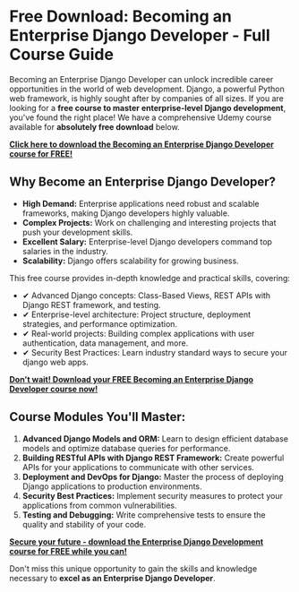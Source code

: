 # Free Download: Becoming an Enterprise Django Developer - Full Course Guide

Becoming an Enterprise Django Developer can unlock incredible career opportunities in the world of web development. Django, a powerful Python web framework, is highly sought after by companies of all sizes. If you are looking for a **free course to master enterprise-level Django development**, you've found the right place! We have a comprehensive Udemy course available for **absolutely free download** below.

[**Click here to download the Becoming an Enterprise Django Developer course for FREE!**](https://udemywork.com/becoming-an-enterprise-django-developer)

## Why Become an Enterprise Django Developer?

*   **High Demand:** Enterprise applications need robust and scalable frameworks, making Django developers highly valuable.
*   **Complex Projects:** Work on challenging and interesting projects that push your development skills.
*   **Excellent Salary:** Enterprise-level Django developers command top salaries in the industry.
*   **Scalability:** Django offers scalability for growing business.

This free course provides in-depth knowledge and practical skills, covering:

*   ✔ Advanced Django concepts: Class-Based Views, REST APIs with Django REST framework, and testing.
*   ✔ Enterprise-level architecture: Project structure, deployment strategies, and performance optimization.
*   ✔ Real-world projects: Building complex applications with user authentication, data management, and more.
*   ✔ Security Best Practices: Learn industry standard ways to secure your django web apps.

[**Don't wait! Download your FREE Becoming an Enterprise Django Developer course now!**](https://udemywork.com/becoming-an-enterprise-django-developer)

## Course Modules You'll Master:

1.  **Advanced Django Models and ORM:** Learn to design efficient database models and optimize database queries for performance.
2.  **Building RESTful APIs with Django REST Framework:** Create powerful APIs for your applications to communicate with other services.
3.  **Deployment and DevOps for Django:** Master the process of deploying Django applications to production environments.
4.  **Security Best Practices:** Implement security measures to protect your applications from common vulnerabilities.
5.  **Testing and Debugging:** Write comprehensive tests to ensure the quality and stability of your code.

[**Secure your future - download the Enterprise Django Development course for FREE while you can!**](https://udemywork.com/becoming-an-enterprise-django-developer)

Don't miss this unique opportunity to gain the skills and knowledge necessary to **excel as an Enterprise Django Developer**.
